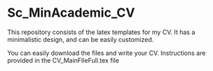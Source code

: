 # Sc_MinAcademic_CV
This repository consists of the latex templates for my CV. It has a minimalistic design, and can be easily customized. 

You can easily download the files and write your CV. Instructions are provided in the CV_MainFIleFull.tex file
